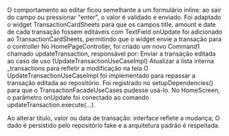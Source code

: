 O comportamento ao editar ficou semelhante a um formulário inline: ao sair do campo ou pressionar "enter", o valor é validado e enviado.
Foi adaptado o widget TransactionCardSheets para que os campos title, amount e date de cada transação fossem editáveis com TextField 
onUpdate foi adicionado ao TransactionCardSheets, permitindo que o widget envie a transação para o controller
No HomePageController, foi criado um novo Command1 chamado updateTransaction, responsável por:
Enviar a transação editada ao caso de uso (UpdateTransactionUseCaseImpl)
Atualizar a lista interna _transactions para refletir a modificação na tela
O UpdateTransactionUseCaseImpl foi implementado para repassar a transação editada ao repositório.
Foi registrado no setupDependencies() para que o TransactionFacadeUseCases pudesse usá-lo.
No HomeScreen, o parâmetro onUpdate foi conectado ao comando updateTransaction.execute(...).

Ao alterar título, valor ou data de transação:
interface reflete a mudança; O dado é persistido pelo repositório fake e a arquitetura padrão é respeitada.
